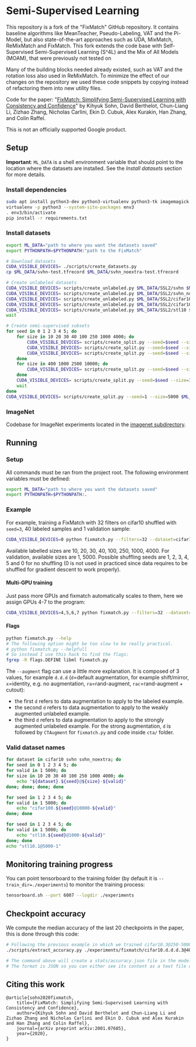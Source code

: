# Semi-Supervised Learning

This repository is a fork of the "FixMatch" GitHub repository. It contains baseline
algorithms like MeanTeacher, Pseudo-Labeling, VAT and the Pi-Model, but also state-of-the-art
approaches such as UDA, MixMatch, ReMixMatch and FixMatch. This fork extends the code
base with Self-Supervised Semi-Supervised Learning (S^4L) and the Mix of All Models
(MOAM), that were previously not tested on 

Many of the building blocks needed already existed, such as VAT and the rotation 
loss also used in ReMixMatch. To minimize the effect of our changes on the repository
we used these code snippets by copying instead of refactoring them into new 
utility files. 

Code for the paper: "[FixMatch: Simplifying Semi-Supervised Learning with Consistency and Confidence](https://arxiv.org/abs/2001.07685)" by 
Kihyuk Sohn, David Berthelot, Chun-Liang Li, Zizhao Zhang, Nicholas Carlini, Ekin D. Cubuk, Alex Kurakin, Han Zhang, and Colin Raffel.

This is not an officially supported Google product.

## Setup

**Important**: `ML_DATA` is a shell environment variable that should point to the location where the datasets are installed. See the *Install datasets* section for more details.

### Install dependencies

```bash
sudo apt install python3-dev python3-virtualenv python3-tk imagemagick
virtualenv -p python3 --system-site-packages env3
. env3/bin/activate
pip install -r requirements.txt
```

### Install datasets

```bash
export ML_DATA="path to where you want the datasets saved"
export PYTHONPATH=$PYTHONPATH:"path to the FixMatch"

# Download datasets
CUDA_VISIBLE_DEVICES= ./scripts/create_datasets.py
cp $ML_DATA/svhn-test.tfrecord $ML_DATA/svhn_noextra-test.tfrecord

# Create unlabeled datasets
CUDA_VISIBLE_DEVICES= scripts/create_unlabeled.py $ML_DATA/SSL2/svhn $ML_DATA/svhn-train.tfrecord $ML_DATA/svhn-extra.tfrecord &
CUDA_VISIBLE_DEVICES= scripts/create_unlabeled.py $ML_DATA/SSL2/svhn_noextra $ML_DATA/svhn-train.tfrecord &
CUDA_VISIBLE_DEVICES= scripts/create_unlabeled.py $ML_DATA/SSL2/cifar10 $ML_DATA/cifar10-train.tfrecord &
CUDA_VISIBLE_DEVICES= scripts/create_unlabeled.py $ML_DATA/SSL2/cifar100 $ML_DATA/cifar100-train.tfrecord &
CUDA_VISIBLE_DEVICES= scripts/create_unlabeled.py $ML_DATA/SSL2/stl10 $ML_DATA/stl10-train.tfrecord $ML_DATA/stl10-unlabeled.tfrecord &
wait

# Create semi-supervised subsets
for seed in 0 1 2 3 4 5; do
    for size in 10 20 30 40 100 250 1000 4000; do
        CUDA_VISIBLE_DEVICES= scripts/create_split.py --seed=$seed --size=$size $ML_DATA/SSL2/svhn $ML_DATA/svhn-train.tfrecord $ML_DATA/svhn-extra.tfrecord &
        CUDA_VISIBLE_DEVICES= scripts/create_split.py --seed=$seed --size=$size $ML_DATA/SSL2/svhn_noextra $ML_DATA/svhn-train.tfrecord &
        CUDA_VISIBLE_DEVICES= scripts/create_split.py --seed=$seed --size=$size $ML_DATA/SSL2/cifar10 $ML_DATA/cifar10-train.tfrecord &
    done
    for size in 400 1000 2500 10000; do
        CUDA_VISIBLE_DEVICES= scripts/create_split.py --seed=$seed --size=$size $ML_DATA/SSL2/cifar100 $ML_DATA/cifar100-train.tfrecord &
    done
    CUDA_VISIBLE_DEVICES= scripts/create_split.py --seed=$seed --size=1000 $ML_DATA/SSL2/stl10 $ML_DATA/stl10-train.tfrecord $ML_DATA/stl10-unlabeled.tfrecord &
    wait
done
CUDA_VISIBLE_DEVICES= scripts/create_split.py --seed=1 --size=5000 $ML_DATA/SSL2/stl10 $ML_DATA/stl10-train.tfrecord $ML_DATA/stl10-unlabeled.tfrecord
```

### ImageNet

Codebase for ImageNet experiments located in the [imagenet subdirectory](https://github.com/google-research/fixmatch/tree/master/imagenet).

## Running

### Setup

All commands must be ran from the project root. The following environment variables must be defined:
```bash
export ML_DATA="path to where you want the datasets saved"
export PYTHONPATH=$PYTHONPATH:.
```

### Example

For example, training a FixMatch with 32 filters on cifar10 shuffled with `seed=3`, 40 labeled samples and 1
validation sample:
```bash
CUDA_VISIBLE_DEVICES=0 python fixmatch.py --filters=32 --dataset=cifar10.3@40-1 --train_dir ./experiments/fixmatch
```

Available labelled sizes are 10, 20, 30, 40, 100, 250, 1000, 4000.
For validation, available sizes are 1, 5000.
Possible shuffling seeds are 1, 2, 3, 4, 5 and 0 for no shuffling (0 is not used in practiced since data requires to be
shuffled for gradient descent to work properly).


#### Multi-GPU training
Just pass more GPUs and fixmatch automatically scales to them, here we assign GPUs 4-7 to the program:
```bash
CUDA_VISIBLE_DEVICES=4,5,6,7 python fixmatch.py --filters=32 --dataset=cifar10.3@40-1 --train_dir ./experiments/fixmatch
```


#### Flags

```bash
python fixmatch.py --help
# The following option might be too slow to be really practical.
# python fixmatch.py --helpfull
# So instead I use this hack to find the flags:
fgrep -R flags.DEFINE libml fixmatch.py
```

The `--augment` flag can use a little more explanation. It is composed of 3 values, for example `d.d.d`
(`d`=default augmentation, for example shift/mirror, `x`=identity, e.g. no augmentation, `ra`=rand-augment,
 `rac`=rand-augment + cutout):
- the first `d` refers to data augmentation to apply to the labeled example. 
- the second `d` refers to data augmentation to apply to the weakly augmented unlabeled example. 
- the third `d` refers to data augmentation to apply to the strongly augmented unlabeled example. For the strong
augmentation, `d` is followed by `CTAugment` for `fixmatch.py` and code inside `cta/` folder.



### Valid dataset names
```bash
for dataset in cifar10 svhn svhn_noextra; do
for seed in 0 1 2 3 4 5; do
for valid in 1 5000; do
for size in 10 20 30 40 100 250 1000 4000; do
    echo "${dataset}.${seed}@${size}-${valid}"
done; done; done; done

for seed in 1 2 3 4 5; do
for valid in 1 5000; do
    echo "cifar100.${seed}@10000-${valid}"
done; done

for seed in 1 2 3 4 5; do
for valid in 1 5000; do
    echo "stl10.${seed}@1000-${valid}"
done; done
echo "stl10.1@5000-1"
```


## Monitoring training progress

You can point tensorboard to the training folder (by default it is `--train_dir=./experiments`) to monitor the training
process:

```bash
tensorboard.sh --port 6007 --logdir ./experiments
```

## Checkpoint accuracy

We compute the median accuracy of the last 20 checkpoints in the paper, this is done through this code:

```bash
# Following the previous example in which we trained cifar10.3@250-5000, extracting accuracy:
./scripts/extract_accuracy.py ./experiments/fixmatch/cifar10.d.d.d.3@40-1/CTAugment_depth2_th0.80_decay0.990/FixMatch_archresnet_batch64_confidence0.95_filters32_lr0.03_nclass10_repeat4_scales3_uratio7_wd0.0005_wu1.0/

# The command above will create a stats/accuracy.json file in the model folder.
# The format is JSON so you can either see its content as a text file or process it to your liking.
```

## Citing this work

```
@article{sohn2020fixmatch,
    title={FixMatch: Simplifying Semi-Supervised Learning with Consistency and Confidence},
    author={Kihyuk Sohn and David Berthelot and Chun-Liang Li and Zizhao Zhang and Nicholas Carlini and Ekin D. Cubuk and Alex Kurakin and Han Zhang and Colin Raffel},
    journal={arXiv preprint arXiv:2001.07685},
    year={2020},
}
```
